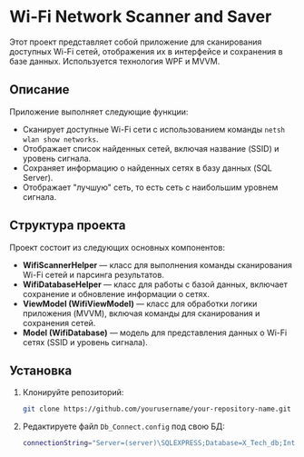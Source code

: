 # Wi-Fi Network Scanner and Saver

Этот проект представляет собой приложение для сканирования доступных Wi-Fi сетей, отображения их в интерфейсе и сохранения в базе данных. Используется технология WPF и MVVM.

## Описание

Приложение выполняет следующие функции:
- Сканирует доступные Wi-Fi сети с использованием команды `netsh wlan show networks`.
- Отображает список найденных сетей, включая название (SSID) и уровень сигнала.
- Сохраняет информацию о найденных сетях в базу данных (SQL Server).
- Отображает "лучшую" сеть, то есть сеть с наибольшим уровнем сигнала.

## Структура проекта

Проект состоит из следующих основных компонентов:

- **WifiScannerHelper** — класс для выполнения команды сканирования Wi-Fi сетей и парсинга результатов.
- **WifiDatabaseHelper** — класс для работы с базой данных, включает сохранение и обновление информации о сетях.
- **ViewModel (WifiViewModel)** — класс для обработки логики приложения (MVVM), включая команды для сканирования и сохранения сетей.
- **Model (WifiDatabase)** — модель для представления данных о Wi-Fi сетях (SSID и уровень сигнала).

## Установка

1. Клонируйте репозиторий:

   ```bash
   git clone https://github.com/yourusername/your-repository-name.git
2. Редактируете файл ```Db_Connect.config``` под свою БД:

   ```bash
   connectionString="Server=(server)\SQLEXPRESS;Database=X_Tech_db;Integrated Security=True;"


